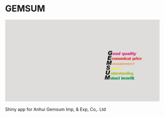 # GEMSUM

<img src="Code/www/Picture/GEMSUM.jpg" width="500">

Shiny app for Anhui Gemsum Imp, & Exp, Co,. Ltd
